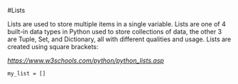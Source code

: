 #Lists

Lists are used to store multiple items in a single variable.
Lists are one of 4 built-in data types in Python used to store collections of data, the other 3 are Tuple, Set, and Dictionary, all with different qualities and usage.
Lists are created using square brackets:

_https://www.w3schools.com/python/python_lists.asp_


 ```my_list = []```
 